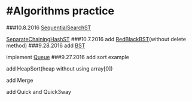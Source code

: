 #Algorithms practice
=====================
###10.8.2016
[SequentialSearchST](https://github.com/ChasYuan/Algorithms/blob/master/src/chas/search/SequentialSearchST.java)

[SeparateChainingHashST](https://github.com/ChasYuan/Algorithms/blob/master/src/chas/search/SeparateChainingHashST.java)
###10.7.2016
add [RedBlackBST](https://github.com/ChasYuan/Algorithms/blob/master/src/chas/search/RedBlackBST.java)(without delete method)
###9.28.2016
add [BST](https://github.com/ChasYuan/Algorithms/tree/master/src/chas/search)

implement [Queue](https://github.com/ChasYuan/Algorithms/tree/master/src/chas/datastructure)
###9.27.2016
add sort example

add HeapSort(heap without using array[0])

add Merge

add Quick and Quick3way
